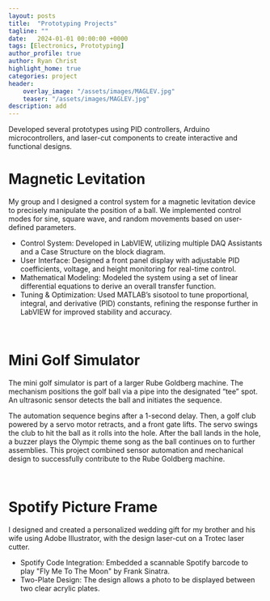 ```yaml
---
layout: posts
title:  "Prototyping Projects"
tagline: ""
date:   2024-01-01 00:00:00 +0000
tags: [Electronics, Prototyping]
author_profile: true
author: Ryan Christ
highlight_home: true
categories: project
header:
    overlay_image: "/assets/images/MAGLEV.jpg"
    teaser: "/assets/images/MAGLEV.jpg"
description: add
---
```

Developed several prototypes using PID controllers, Arduino microcontrollers, and laser-cut components to create interactive and functional designs.

# Magnetic Levitation

My group and I designed a control system for a magnetic levitation device to precisely manipulate the position of a ball. We implemented control modes for sine, square wave, and random movements based on user-defined parameters.

* Control System: Developed in LabVIEW, utilizing multiple DAQ Assistants and a Case Structure on the block diagram.
* User Interface: Designed a front panel display with adjustable PID coefficients, voltage, and height monitoring for real-time control.
* Mathematical Modeling: Modeled the system using a set of linear differential equations to derive an overall transfer function.
* Tuning & Optimization: Used MATLAB’s sisotool to tune proportional, integral, and derivative (PID) constants, refining the response further in LabVIEW for improved stability and accuracy.


<div id="nanogallery3"></div>
<script>
  $("#nanogallery3").nanogallery2({
  // ### gallery settings ###
  thumbnailHeight:  150,
  thumbnailWidth:   150,
  itemsBaseURL:     '/assets/images/',

  // ### gallery content ###
  items: [
      { src: 'MAGLEV.jpg', srct: 'MAGLEV.jpg' },
      { src: 'MAGLEVBlockDiagramSine.png', srct: 'MAGLEVBlockDiagramSine.png' },
      { src: 'MAGLEVFrontPanel.png', srct: 'MAGLEVFrontPanel.png' },
  ]
});
</script>
<br>

# Mini Golf Simulator

The mini golf simulator is part of a larger Rube Goldberg machine. The mechanism positions the golf ball via a pipe into the designated “tee” spot. An ultrasonic sensor detects the ball and initiates the sequence.

The automation sequence begins after a 1-second delay. Then, a golf club powered by a servo motor retracts, and a front gate lifts. The servo swings the club to hit the ball as it rolls into the hole. After the ball lands in the hole, a buzzer plays the Olympic theme song as the ball continues on to further assemblies. This project combined sensor automation and mechanical design to successfully contribute to the Rube Goldberg machine.

<div id="nanogallery1"></div>
<script>
  $("#nanogallery1").nanogallery2({
  // ### gallery settings ###
  thumbnailHeight:  150,
  thumbnailWidth:   150,
  itemsBaseURL:     '/assets/images/',

  // ### gallery content ###
  items: [
      { src: 'Golf.jpg', srct: 'Golf.jpg' },
      { src: 'GolfCircuitSkem1.png', srct: 'GolfCircuitSkem1.png' },
      { src: 'GolfCircuitSkem2.png', srct: 'GolfCircuitSkem2.png' },
  ]
});
</script>
<br>

# Spotify Picture Frame

I designed and created a personalized wedding gift for my brother and his wife using Adobe Illustrator, with the design laser-cut on a Trotec laser cutter.

* Spotify Code Integration: Embedded a scannable Spotify barcode to play "Fly Me To The Moon" by Frank Sinatra.
* Two-Plate Design: The design allows a photo to be displayed between two clear acrylic plates.

<div id="nanogallery2"></div>
<script>
  $("#nanogallery2").nanogallery2({
  // ### gallery settings ###
  thumbnailHeight:  150,
  thumbnailWidth:   150,
  itemsBaseURL:     '/assets/images/',

  // ### gallery content ###
  items: [
      { src: 'Spotify.gif', srct: 'Spotify.gif' },
      { src: 'SpotifyAI.png', srct: 'SpotifyAI.png' },
  ]
});
</script>